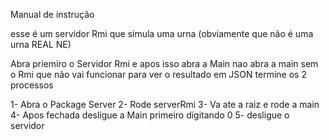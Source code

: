 Manual de instrução 

esse é um servidor Rmi que simula uma urna (obviamente que não é uma urna REAL NE) 

Abra priemiro o Servidor Rmi e apos isso abra a Main nao abra a main sem o Rmi que não vai funcionar para ver o resultado em JSON termine os 2 processos

1- Abra o Package Server 
2- Rode serverRmi
3- Va ate a raiz e rode a main
4- Apos fechada desligue a Main primeiro digitando 0 
5- desligue o servidor
